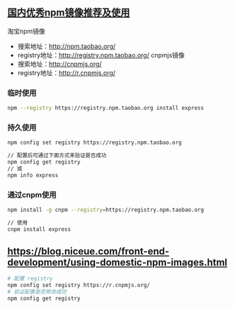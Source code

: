 
## [国内优秀npm镜像推荐及使用](http://riny.net/2014/cnpm/)
淘宝npm镜像
- 搜索地址：http://npm.taobao.org/
- registry地址：http://registry.npm.taobao.org/
cnpmjs镜像
- 搜索地址：http://cnpmjs.org/
- registry地址：http://r.cnpmjs.org/

### 临时使用
```sh
npm --registry https://registry.npm.taobao.org install express
```
### 持久使用
```sh
npm config set registry https://registry.npm.taobao.org

// 配置后可通过下面方式来验证是否成功
npm config get registry
// 或
npm info express
```
### 通过cnpm使用
```sh
npm install -g cnpm --registry=https://registry.npm.taobao.org

// 使用
cnpm install express
```




## https://blog.niceue.com/front-end-development/using-domestic-npm-images.html

```sh
# 配置 registry
npm config set registry https://r.cnpmjs.org/
# 验证配置是否修改成功
npm config get registry
```